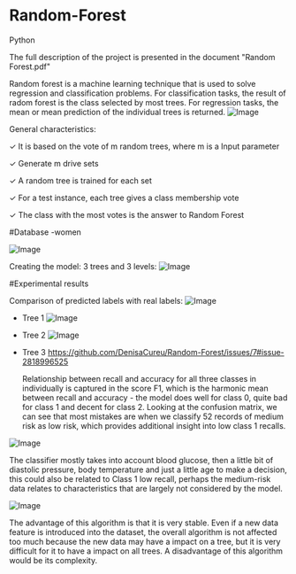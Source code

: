 # Random-Forest
Python

The full description of the project is presented in the document "Random Forest.pdf"

Random forest is a machine learning technique that is used to solve regression and classification problems.
For classification tasks, the result of radom forest is the class selected by most trees. For regression tasks, the mean or mean prediction of the individual trees is returned.
![Image](https://github.com/user-attachments/assets/5e5432f0-196e-486d-9c5e-f62c035d9708)

General characteristics:

✓ It is based on the vote of m random trees, where m is a
Input parameter

✓ Generate m drive sets

✓ A random tree is trained for each set

✓ For a test instance, each tree gives a class membership
vote

✓ The class with the most votes is the answer to Random
Forest

#Database -women

![Image](https://github.com/user-attachments/assets/13a45307-280f-4372-84c1-f5f853f36a29)

Creating the model: 3 trees and 3 levels:
![Image](https://github.com/user-attachments/assets/80bda2d7-8cf2-469c-a0f1-4e976db6af04)

#Experimental results

Comparison of predicted labels with real labels:
![Image](https://github.com/user-attachments/assets/4236a72b-ffa2-488a-bc39-68bcdf0505dd)

- Tree 1
  ![Image](https://github.com/user-attachments/assets/faf21b7b-64ac-4fa8-8515-8f0846a3a023)
- Tree 2
  ![Image](https://github.com/user-attachments/assets/182df4c9-c362-4da2-9743-5a4361acb3f9)
- Tree 3
  https://github.com/DenisaCureu/Random-Forest/issues/7#issue-2818996525

  Relationship between recall and accuracy for all three classes in individually is captured in the score F1, which is the harmonic mean between recall and accuracy - the model does well for class 0, quite bad for class 1 and decent for class 2.
 Looking at the confusion matrix, we can see that most mistakes are when we classify 52 records of medium risk as low risk, which provides additional insight into low class 1 recalls.

![Image](https://github.com/user-attachments/assets/7372a2af-17b4-47cc-baf6-7f8bc4233d9d)

The classifier mostly takes into account blood glucose, then a little bit of diastolic pressure, body temperature and just a little age to make a decision, this could also be related to Class 1 low recall, perhaps the medium-risk data relates to characteristics that are largely not considered by the model.

![Image](https://github.com/user-attachments/assets/f259ad80-d5c0-40cc-b090-b1ac9252a665)

The advantage of this algorithm is that it is very stable. Even if a new data feature is introduced into the dataset, the overall algorithm is not affected too much because the new data may have a impact on a tree, but it is very difficult for it to have a impact on all trees.
A disadvantage of this algorithm would be its complexity.
